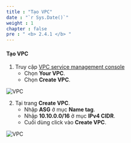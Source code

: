 ```yaml
---
title : "Tạo VPC"
date : "`r Sys.Date()`"
weight : 1
chapter : false
pre : " <b> 2.4.1 </b> "
---
```


#### Tạo VPC
1. Truy cập [VPC service management console](https://console.aws.amazon.com/vpc/home)
   + Chọn **Your VPC**.
   + Chọn **Create VPC**.

![VPC](https://tamlv.buzz/aws-workshop/images/images/2.prerequisite/001-createvpc.png)

2. Tại trang **Create VPC**.
   + Nhập **ASG** ở mục **Name tag**.
   + Nhập **10.10.0.0/16** ở mục **IPv4 CIDR**.
   + Cuối dùng click vào **Create VPC**.

![VPC](https://tamlv.buzz/aws-workshop/images/images/2.prerequisite/002-createvpc.png)